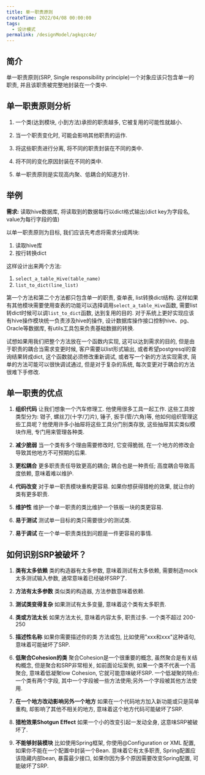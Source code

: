 ```yaml
---
title: 单一职责原则
createTime: 2022/04/08 00:00:00
tags:
  - 设计模式
permalink: /designModel/agkqzc4e/
---
```

## 简介

单一职责原则(SRP, Single responsibility principle)一个对象应该只包含单一的职责, 并且该职责被完整地封装在一个类中. 

## 单一职责原则分析

1. 一个类(达到模块, 小到方法)承担的职责越多, 它被复用的可能性就越小. 

2. 当一个职责变化时, 可能会影响其他职责的运作. 

3. 将这些职责进行分离, 将不同的职责封装在不同的类中. 

4. 将不同的变化原因封装在不同的类中. 

5. 单一职责原则是实现高内聚、低耦合的知道方针. 


## 举例

**需求:** 读取hive数据库, 将读取到的数据每行以dict格式输出(dict key为字段名, value为每行字段的值)

以单一职责原则为目标, 我们应该先考虑将需求分成两块: 
1. 读取hive库
2. 按行转换dict

这样设计出来两个方法: 
1. `select_a_table_Hive(table_name)`
2. `list_to_dict(line_list)`

第一个方法和第二个方法都只包含单一的职责, 查单表, list转换dict结构. 这样如果有其他模块需要使用查表的功能可以选择调用`select_a_table_Hive`函数, 需要list转dict时候可以调`list_to_dict`函数, 达到复用的目的. 对于系统上更好实现应该有hive操作模块统一负责涉及hive的操作, 设计数据库操作接口控制hive、pg、Oracle等数据库, 有utils工具包来负责基础数据的转换. 

试想如果用我们把整个方法放在一个函数内实现, 这可以达到需求的目的, 但是由于职责的耦合当需求变更时候, 客户需要以list形式输出, 或者希望postgresql的查询结果转成dict, 这个函数就必须修改重新调试, 或者写一个新的方法实现需求, 简单的方法可能可以很快调试通过, 但是对于复杂的系统, 每次变更对于耦合的方法很难下手修改. 


## 单一职责的优点

1. **组织代码** 
   让我们想象一个汽车修理工.  他使用很多工具​​一起工作. 这些工具按类型分为: 钳子, 螺丝刀(十字/刀片), 锤子, 扳手(管/六角)等, 他如何组织管理这些工具呢？他使用许多小抽屉将这些工具分门别类存放, 这些抽屉其实类似模块作用, 专门用来管理各种类. 

2. **减少脆弱** 
   当一个类有多个理由需要修改时, 它变得脆弱, 在一个地方的修改会导致其他地方不可预期的后果. 

3. **更松耦合** 
   更多职责责任导致更高的耦合; 耦合也是一种责任; 高度耦合导致高度依赖, 意味着难以维护. 

4. **代码改变** 
   对于单一职责模块重构更容易.  如果你想获得猎枪的效果, 就让你的类有更多职责. 

5. **维护性** 
   维护一个单一职责的类比维护一个铁板一块的类更容易. 

6. **易于测试** 
   测试单一目标的类只需要很少的测试类. 

7. **易于调试** 
   在一个单一职责类找到问题是一件更容易的事情. 


## 如何识别SRP被破坏？

1. **类有太多依赖** 
   类的构造器有太多参数, 意味着测试有太多依赖, 需要制造mock太多测试输入参数, 通常意味着已经破坏SRP了. 

2. **方法有太多参数** 
   类似类的构造器, 方法参数意味着依赖. 

3. **测试类变得复杂** 
   如果测试有太多变量, 意味着这个类有太多职责. 

4. **类或方法太长** 
   如果方法太长, 意味着内容太多, 职责过多.  一个类不超过 200-250

5. **描述性名称** 
   如果你需要描述你的类 方法或包, 比如使用"xxx和xxx"这种语句, 意味着可能破坏了SRP.

6. **低聚合Cohesion的类** 
   聚合Cohesion是一个很重要的概念, 虽然聚合是有关结构概念, 但是聚合和SRP非常相关, 如前面论坛案例, 如果一个类不代表一个高聚合, 意味着低凝聚low Cohesion, 它就可能意味破坏SRP. 一个低凝聚的特点:  一个类有两个字段, 其中一个字段被一些方法使用;另外一个字段被其他方法使用. 

7. **在一个地方改动影响另外一个地方** 
   如果在一个代码地方加入新功能或只是简单重构, 却影响了其他不相关的地方, 意味着这个地方代码可能破坏了SRP.

8. **猎枪效果Shotgun Effect** 
   如果一个小的改变引起一发动全身, 这意味SRP被破坏了. 

9.  **不能够封装模块** 
    比如使用Spring框架, 你使用@Configuration or XML 配置, 如果你不能在一个配置中封装一个Bean. 意味着它有太多职责, Spring配置应该隐藏内部bean, 暴露最少接口, 如果你因为多个原因需要改变Spring配置, 可能破坏了SRP.